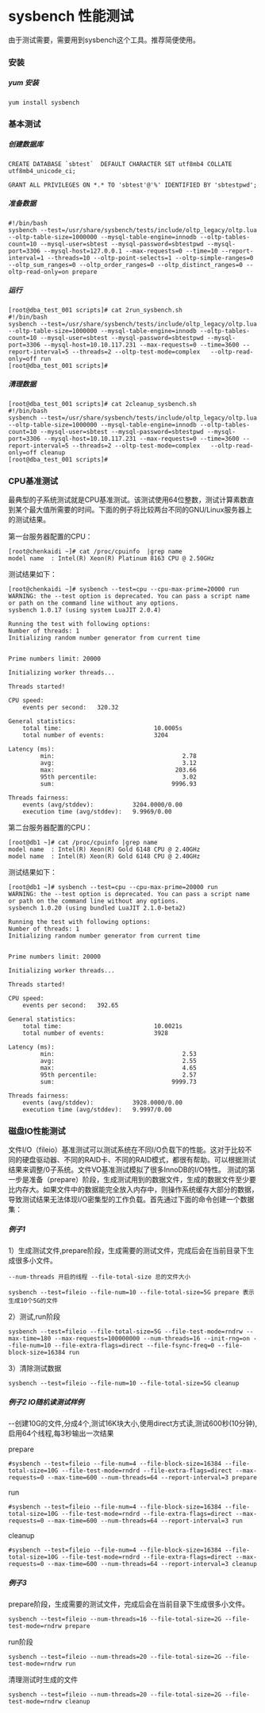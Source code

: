 # sysbench 性能测试
 
由于测试需要，需要用到sysbench这个工具。推荐简便使用。

### 安装

##### yum 安装
```
yum install sysbench
```

### 基本测试

##### 创建数据库
```
CREATE DATABASE `sbtest`  DEFAULT CHARACTER SET utf8mb4 COLLATE utf8mb4_unicode_ci;

GRANT ALL PRIVILEGES ON *.* TO 'sbtest'@'%' IDENTIFIED BY 'sbtestpwd';
```

##### 准备数据
```
#!/bin/bash
sysbench --test=/usr/share/sysbench/tests/include/oltp_legacy/oltp.lua  --oltp-table-size=1000000 --mysql-table-engine=innodb --oltp-tables-count=10 --mysql-user=sbtest --mysql-password=sbtestpwd --mysql-port=3306 --mysql-host=127.0.0.1 --max-requests=0 --time=10 --report-interval=1 --threads=10 --oltp-point-selects=1 --oltp-simple-ranges=0 --oltp_sum_ranges=0 --oltp_order_ranges=0 --oltp_distinct_ranges=0 --oltp-read-only=on prepare
```

##### 运行
```
[root@dba_test_001 scripts]# cat 2run_sysbench.sh 
#!/bin/bash
sysbench --test=/usr/share/sysbench/tests/include/oltp_legacy/oltp.lua --oltp-table-size=1000000 --mysql-table-engine=innodb --oltp-tables-count=10 --mysql-user=sbtest --mysql-password=sbtestpwd --mysql-port=3306 --mysql-host=10.10.117.231 --max-requests=0 --time=3600 --report-interval=5 --threads=2 --oltp-test-mode=complex   --oltp-read-only=off run
[root@dba_test_001 scripts]# 
```

##### 清理数据
```
[root@dba_test_001 scripts]# cat 2cleanup_sysbench.sh 
#!/bin/bash
sysbench --test=/usr/share/sysbench/tests/include/oltp_legacy/oltp.lua --oltp-table-size=1000000 --mysql-table-engine=innodb --oltp-tables-count=10 --mysql-user=sbtest --mysql-password=sbtestpwd --mysql-port=3306 --mysql-host=10.10.117.231 --max-requests=0 --time=3600 --report-interval=5 --threads=2 --oltp-test-mode=complex   --oltp-read-only=off cleanup
[root@dba_test_001 scripts]# 
```


### CPU基准测试
最典型的子系统测试就是CPU基准测试。该测试使用64位整数，测试计算素数直到某个最大值所需要的时间。下面的例子将比较两台不同的GNU/Linux服务器上的测试结果。

第一台服务器配置的CPU：
```
[root@chenkaidi ~]# cat /proc/cpuinfo  |grep name
model name	: Intel(R) Xeon(R) Platinum 8163 CPU @ 2.50GHz
```
测试结果如下：
```
[root@chenkaidi ~]# sysbench --test=cpu --cpu-max-prime=20000 run
WARNING: the --test option is deprecated. You can pass a script name or path on the command line without any options.
sysbench 1.0.17 (using system LuaJIT 2.0.4)

Running the test with following options:
Number of threads: 1
Initializing random number generator from current time


Prime numbers limit: 20000

Initializing worker threads...

Threads started!

CPU speed:
    events per second:   320.32

General statistics:
    total time:                          10.0005s
    total number of events:              3204

Latency (ms):
         min:                                    2.78
         avg:                                    3.12
         max:                                  203.66
         95th percentile:                        3.02
         sum:                                 9996.93

Threads fairness:
    events (avg/stddev):           3204.0000/0.00
    execution time (avg/stddev):   9.9969/0.00
```
第二台服务器配置的CPU：
```
[root@db1 ~]# cat /proc/cpuinfo |grep name
model name	: Intel(R) Xeon(R) Gold 6148 CPU @ 2.40GHz
model name	: Intel(R) Xeon(R) Gold 6148 CPU @ 2.40GHz
```
测试结果如下：
```
[root@db1 ~]# sysbench --test=cpu --cpu-max-prime=20000 run
WARNING: the --test option is deprecated. You can pass a script name or path on the command line without any options.
sysbench 1.0.20 (using bundled LuaJIT 2.1.0-beta2)

Running the test with following options:
Number of threads: 1
Initializing random number generator from current time


Prime numbers limit: 20000

Initializing worker threads...

Threads started!

CPU speed:
    events per second:   392.65

General statistics:
    total time:                          10.0021s
    total number of events:              3928

Latency (ms):
         min:                                    2.53
         avg:                                    2.55
         max:                                    4.65
         95th percentile:                        2.57
         sum:                                 9999.73

Threads fairness:
    events (avg/stddev):           3928.0000/0.00
    execution time (avg/stddev):   9.9997/0.00

```

### 磁盘IO性能测试
文件I/O（fileio）基准测试可以测试系统在不同I/O负载下的性能。这对于比较不同的硬盘驱动器、不同的RAID卡、不同的RAID模式，都很有帮助。可以根据测试结果来调整/0子系统。文件VO基准测试模拟了很多InnoDB的I/O特性。 测试的第一步是准备（prepare）阶段，生成测试用到的数据文件，生成的数据文件至少要比内存大。如果文件中的数据能完全放入内存中，则操作系统缓存大部分的数据，导致测试结果无法体现I/O密集型的工作负载。首先通过下面的命令创建一个数据集：

##### 例子1

1）生成测试文件,prepare阶段，生成需要的测试文件，完成后会在当前目录下生成很多小文件。
```
--num-threads 开启的线程 --file-total-size 总的文件大小

sysbench --test=fileio --file-num=10 --file-total-size=5G prepare 表示生成10个5G的文件
```
2）测试,run阶段
```
sysbench --test=fileio --file-total-size=5G --file-test-mode=rndrw --max-time=180 --max-requests=100000000 --num-threads=16 --init-rng=on --file-num=10 --file-extra-flags=direct --file-fsync-freq=0 --file-block-size=16384 run
```
3）清除测试数据
```
sysbench --test=fileio --file-num=10 --file-total-size=5G cleanup
```

##### 例子2 IO随机读测试样例

--创建10G的文件,分成4个,测试16K块大小,使用direct方式读,测试600秒(10分钟),启用64个线程,每3秒输出一次结果

prepare
```
#sysbench --test=fileio --file-num=4 --file-block-size=16384 --file-total-size=10G --file-test-mode=rndrd --file-extra-flags=direct --max-requests=0 --max-time=600 --num-threads=64 --report-interval=3 prepare       
```
run
```
#sysbench --test=fileio --file-num=4 --file-block-size=16384 --file-total-size=10G --file-test-mode=rndrd --file-extra-flags=direct --max-requests=0 --max-time=600 --num-threads=64 --report-interval=3 run
```
cleanup
```
#sysbench --test=fileio --file-num=4 --file-block-size=16384 --file-total-size=10G --file-test-mode=rndrd --file-extra-flags=direct --max-requests=0 --max-time=600 --num-threads=64 --report-interval=3 cleanup
```
##### 例子3

prepare阶段，生成需要的测试文件，完成后会在当前目录下生成很多小文件。
```
sysbench --test=fileio --num-threads=16 --file-total-size=2G --file-test-mode=rndrw prepare
```
run阶段
```
sysbench --test=fileio --num-threads=20 --file-total-size=2G --file-test-mode=rndrw run
```
清理测试时生成的文件
```
sysbench --test=fileio --num-threads=20 --file-total-size=2G --file-test-mode=rndrw cleanup
```
